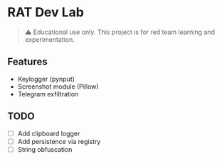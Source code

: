 # RAT Dev Lab

> ⚠️ Educational use only. This project is for red team learning and experimentation.

## Features
- Keylogger (pynput)
- Screenshot module (Pillow)
- Telegram exfiltration

## TODO
- [ ] Add clipboard logger
- [ ] Add persistence via registry
- [ ] String obfuscation